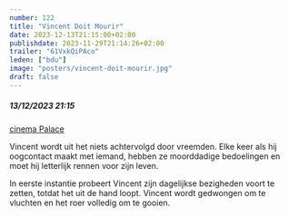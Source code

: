 ```yaml
---
number: 122
title: "Vincent Doit Mourir"
date: 2023-12-13T21:15:00+02:00
publishdate: 2023-11-29T21:14:26+02:00
trailer: "61VxkQiPAco"
leden: ["bdu"]
image: "posters/vincent-doit-mourir.jpg"
draft: false
---
```


##### 13/12/2023 21:15

[cinema Palace](https://cinema-palace.be/nl/film/vincent-doit-mourir)

Vincent wordt uit het niets achtervolgd door vreemden. Elke keer als hij
oogcontact maakt met iemand, hebben ze moorddadige bedoelingen en moet
hij letterlijk rennen voor zijn leven.
<!--more-->
In eerste instantie probeert Vincent zijn dagelijkse bezigheden voort te zetten,
totdat het uit de hand loopt. Vincent wordt gedwongen om te vluchten en het
roer volledig om te gooien.
